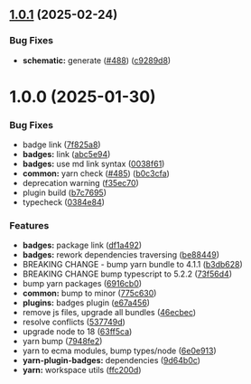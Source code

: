 ## [1.0.1](https://github.com/atls/raijin/compare/@atls/yarn-plugin-badges@1.0.0...@atls/yarn-plugin-badges@1.0.1) (2025-02-24)

### Bug Fixes

- **schematic:** generate ([#488](https://github.com/atls/raijin/issues/488)) ([c9289d8](https://github.com/atls/raijin/commit/c9289d8a675259a30beb2c0fd6103d98ae6189a1))

# 1.0.0 (2025-01-30)

### Bug Fixes

- badge link ([7f825a8](https://github.com/atls/raijin/commit/7f825a8ad91159bd93720efef5c3b312df4df88c))
- **badges:** link ([abc5e94](https://github.com/atls/raijin/commit/abc5e947977e307126fbcc23385dca61af691302))
- **badges:** use md link syntax ([0038f61](https://github.com/atls/raijin/commit/0038f61d4435f6c86b5b8fe4a1b7539f58784a63))
- **common:** yarn check ([#485](https://github.com/atls/raijin/issues/485)) ([b0c3cfa](https://github.com/atls/raijin/commit/b0c3cfad8f559c55691ca733c7a3a7b3cd00c4d8))
- deprecation warning ([f35ec70](https://github.com/atls/raijin/commit/f35ec707c2d8456d216a5b1c278a4c1884cfc699))
- plugin build ([b7c7695](https://github.com/atls/raijin/commit/b7c769587c2cb819d4b47e6c1825e1d7f50dee8b))
- typecheck ([0384e84](https://github.com/atls/raijin/commit/0384e8435fedacc8ca695d7cd52e3c44ea4b9d57))

### Features

- **badges:** package link ([df1a492](https://github.com/atls/raijin/commit/df1a492500aa298a6820f8b7d8855d632d70fef3))
- **badges:** rework dependencies traversing ([be88449](https://github.com/atls/raijin/commit/be88449a002288aa71179fbb6ed7ee71ad930673))
- BREAKING CHANGE - bump yarn bundle to 4.1.1 ([b3db628](https://github.com/atls/raijin/commit/b3db62837ed75cbbedaf3c13678ab58398bfe50f))
- BREAKING CHANGE bump typescript to 5.2.2 ([73f56d4](https://github.com/atls/raijin/commit/73f56d4670a0df3183bc29518cbabc238c03c352))
- bump yarn packages ([6916cb0](https://github.com/atls/raijin/commit/6916cb01c753afd6abd939d193959be6ef0a4b1e))
- **common:** bump to minor ([775c630](https://github.com/atls/raijin/commit/775c630061f91970a65e34afabeea8d029e02176))
- **plugins:** badges plugin ([e67a456](https://github.com/atls/raijin/commit/e67a456cacf7ea889b567977b913c8a6ca409ccb))
- remove js files, upgrade all bundles ([46ecbec](https://github.com/atls/raijin/commit/46ecbec27339babc3c0c894b29c544e6c554e7b2))
- resolve conflicts ([537749d](https://github.com/atls/raijin/commit/537749d68ead3ef942d325787de4ab77e7b2bfa4))
- upgrade node to 18 ([63ff5ca](https://github.com/atls/raijin/commit/63ff5ca56a526a174e82ebdc215f44e55db7a4f0))
- yarn bump ([7948fe2](https://github.com/atls/raijin/commit/7948fe20493323c9af0f0b55cddd92d4cf9553bf))
- yarn to ecma modules, bump types/node ([6e0e913](https://github.com/atls/raijin/commit/6e0e9135ea19e9c035d9a19fd051995df0a28545))
- **yarn-plugin-badges:** dependencies ([9d64b0c](https://github.com/atls/raijin/commit/9d64b0c3235d59549036946983eedbd66626e8b0))
- **yarn:** workspace utils ([ffc200d](https://github.com/atls/raijin/commit/ffc200d0f0cf6444fe9053a7f046a5d039f79177))
